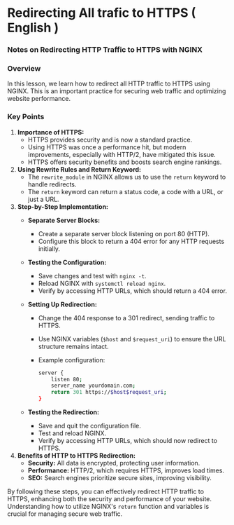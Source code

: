 # Redirecting All trafic to HTTPS ( English )

### Notes on Redirecting HTTP Traffic to HTTPS with NGINX

### Overview

In this lesson, we learn how to redirect all HTTP traffic to HTTPS using NGINX. This is an important practice for securing web traffic and optimizing website performance.

### Key Points

1. **Importance of HTTPS:**
    - HTTPS provides security and is now a standard practice.
    - Using HTTPS was once a performance hit, but modern improvements, especially with HTTP/2, have mitigated this issue.
    - HTTPS offers security benefits and boosts search engine rankings.
2. **Using Rewrite Rules and Return Keyword:**
    - The `rewrite_module` in NGINX allows us to use the `return` keyword to handle redirects.
    - The `return` keyword can return a status code, a code with a URL, or just a URL.
3. **Step-by-Step Implementation:**
    - **Separate Server Blocks:**
        - Create a separate server block listening on port 80 (HTTP).
        - Configure this block to return a 404 error for any HTTP requests initially.
    - **Testing the Configuration:**
        - Save changes and test with `nginx -t`.
        - Reload NGINX with `systemctl reload nginx`.
        - Verify by accessing HTTP URLs, which should return a 404 error.
    - **Setting Up Redirection:**
        - Change the 404 response to a 301 redirect, sending traffic to HTTPS.
        - Use NGINX variables (`$host` and `$request_uri`) to ensure the URL structure remains intact.
        - Example configuration:
            
            ```bash
            server {
                listen 80;
                server_name yourdomain.com;
                return 301 https://$host$request_uri;
            }
            ```
            
    - **Testing the Redirection:**
        - Save and quit the configuration file.
        - Test and reload NGINX.
        - Verify by accessing HTTP URLs, which should now redirect to HTTPS.
4. **Benefits of HTTP to HTTPS Redirection:**
    - **Security:** All data is encrypted, protecting user information.
    - **Performance:** HTTP/2, which requires HTTPS, improves load times.
    - **SEO:** Search engines prioritize secure sites, improving visibility.

By following these steps, you can effectively redirect HTTP traffic to HTTPS, enhancing both the security and performance of your website. Understanding how to utilize NGINX's `return` function and variables is crucial for managing secure web traffic.